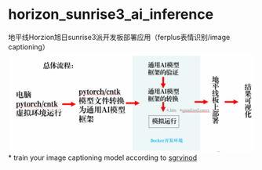 # horizon_sunrise3_ai_inference
地平线Horzion旭日sunrise3派开发板部署应用（ferplus表情识别/image captioning）
![总体流程](procedure.png)
*
train your image captioning model according to [sgrvinod](https://github.com/sgrvinod/a-PyTorch-Tutorial-to-Image-Captioning)
